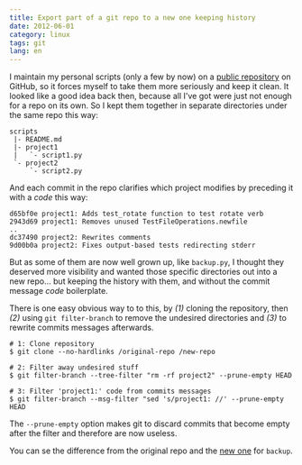```yaml
---
title: Export part of a git repo to a new one keeping history
date: 2012-06-01
category: linux
tags: git
lang: en
---
```


I maintain my personal scripts (only a few by now) on a 
[public repository](github.com/jvrsantacruz/scripts) on GitHub, so it forces myself to take them more
seriously and keep it clean. It looked like a good idea back then, because all I've got were just
not enough for a repo on its own. So I kept them together in separate directories under the same
repo this way:

	scripts
	 |- README.md
	 |- project1
	 |   `- script1.py
	 `- project2
	     `- script2.py

And each commit in the repo clarifies which project modifies by preceding it with a *code* this way:

	d65bf0e project1: Adds test_rotate function to test rotate verb
	2943d69 project1: Removes unused TestFileOperations.newfile
	..
	dc37490 project2: Rewrites comments
	9d00b0a project2: Fixes output-based tests redirecting stderr

But as some of them are now well grown up, like `backup.py`, I thought they deserved more
visibility and wanted those specific directories out into a new repo... but keeping the history with
them, and without the commit message *code* boilerplate.

There is one easy obvious way to to this, by *(1)* cloning the repository, then *(2)* using `git
filter-branch` to remove the undesired directories and *(3)* to rewrite commits messages
afterwards.

	# 1: Clone repository
	$ git clone --no-hardlinks /original-repo /new-repo

	# 2: Filter away undesired stuff
	$ git filter-branch --tree-filter "rm -rf project2" --prune-empty HEAD

	# 3: Filter 'project1:' code from commits messages
	$ git filter-branch --msg-filter "sed 's/project1: //' --prune-empty HEAD

The `--prune-empty` option makes git to discard commits that become empty after the filter and
therefore are now useless.

You can se the difference from the original repo and the [new one](github.com/jvrsantacruz/backup) for `backup`.
